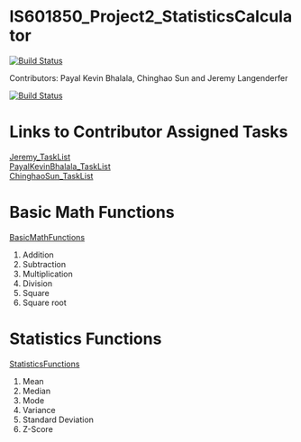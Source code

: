 # IS601850_Project2_StatisticsCalculator

[![Build Status](https://travis-ci.com/Cs586/IS601850_Project2_StatisticsCalculator.svg?branch=master)](https://travis-ci.com/Cs586/IS601850_Project2_StatisticsCalculator)

Contributors: Payal Kevin Bhalala, Chinghao Sun and Jeremy Langenderfer

[![Build Status](https://travis-ci.org/jderfer31/IS601850_Project2_StatisticsCalculator.svg?branch=master)](https://travis-ci.org/jderfer31/IS601850_Project2_StatisticsCalculator)

# Links to Contributor Assigned Tasks
[Jeremy_TaskList](https://github.com/jderfer31/IS601850_Project2_StatisticsCalculator/blob/master/ContributorTasks/Jeremy_TaskList.md)  
[PayalKevinBhalala_TaskList](https://github.com/jderfer31/IS601850_Project2_StatisticsCalculator/blob/master/ContributorTasks/PayalKevinBhalala_TaskList.md)  
[ChinghaoSun_TaskList](https://github.com/jderfer31/IS601850_Project2_StatisticsCalculator/blob/master/ContributorTasks/ChinghaoSun_TaskList.md)

# Basic Math Functions
[BasicMathFunctions](https://github.com/jderfer31/IS601850_Project2_StatisticsCalculator/tree/master/Calculator)  

  1. Addition
  2. Subtraction
  3. Multiplication
  4. Division
  5. Square
  6. Square root
  
 # Statistics Functions
 [StatisticsFunctions](https://github.com/jderfer31/IS601850_Project2_StatisticsCalculator/tree/master/Statistics)
 
  1. Mean
  2. Median
  3. Mode
  4. Variance
  5. Standard Deviation
  6. Z-Score
